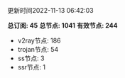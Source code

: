更新时间2022-11-13 06:42:03

**总订阅: 45**
**总节点: 1041**
**有效节点: 244**
- v2ray节点: 186
- trojan节点: 54
- ss节点: 3
- ssr节点: 1
